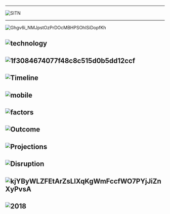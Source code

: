 ---------------
![SITN](https://i2.wp.com/sitn.hms.harvard.edu/wp-content/uploads/2017/08/Anyoha-SITN-Figure-2-AI-timeline-2.jpg)

---------------
![Ghgv6i_NMJpstOzPrDOcMBHPSOhlSiDopfKh](https://assets.weforum.org/editor/Ghgv6i_NMJpstOzPrDOcMBHPSOhlSiDopfKh-LuD8tU.png)

![technology](https://www.futuretimeline.net/21stcentury/images/future-timeline-technology-singularity.jpg)
-------------
![1f3084674077f48c8c515d0b5dd12ccf](https://i.pinimg.com/originals/1f/30/84/1f3084674077f48c8c515d0b5dd12ccf.jpg)
-------------
![Timeline](https://blog.sowiso.nl/wp-content/uploads/2016/07/Timeline.png)
-------------
![mobile](https://tr1.cbsistatic.com/hub/i/2015/05/07/84cd6086-f48e-11e4-940f-14feb5cc3d2a/550x418-cochrane-mobile-intelligence.jpg)
-------------
![factors](https://www.researchgate.net/profile/Harold_Szu2/publication/258393482/figure/fig14/AS:342368189468675@1458638345858/Moores-Law-history-future-limited-factors-and-Nanotechnology-Enhance-factors-for.png)
-------------
![Outcome](https://28oa9i1t08037ue3m1l0i861-wpengine.netdna-ssl.com/wp-content/uploads/2015/01/Outcome-Spectrum.jpg)
-------------
![Projections](http://waitbutwhy.com/wp-content/uploads/2015/01/Projections.png)
-------------
![Disruption](https://cmte.ieee.org/futuredirections/wp-content/uploads/sites/44/2018/06/FG-Divergence-Disruption-and-Innovation-19-1.png)
-------------
![kjYByWLZFEtArZsLlXqKgWmFccfWO7PYjJiZnXyPvsA](https://assets.weforum.org/editor/kjYByWLZFEtArZsLlXqKgWmFccfWO7PYjJiZnXyPvsA.PNG)
-------------
![2018](https://cmte.ieee.org/futuredirections/wp-content/uploads/sites/44/2018/07/gr1.jpg)
-------------
![]()
-----------
![]()
-----------
![]()
-----------
